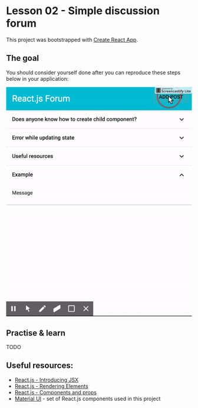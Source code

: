 # Lesson 02 - Simple discussion forum

This project was bootstrapped with [Create React App](https://github.com/facebookincubator/create-react-app).

## The goal

You should consider yourself done after you can reproduce these steps below in your application:

![Function scope](/assets/img/02_lesson_result.gif)

## Practise & learn

TODO

## Useful resources:

- [React.js - Introducing JSX](https://facebook.github.io/react/docs/introducing-jsx.html)
- [React.js - Rendering Elements](https://facebook.github.io/react/docs/rendering-elements.html)
- [React.js - Components and props](https://facebook.github.io/react/docs/components-and-props.html)
- [Material UI](http://www.material-ui.com/#/) - set of React.js components used in this project 
